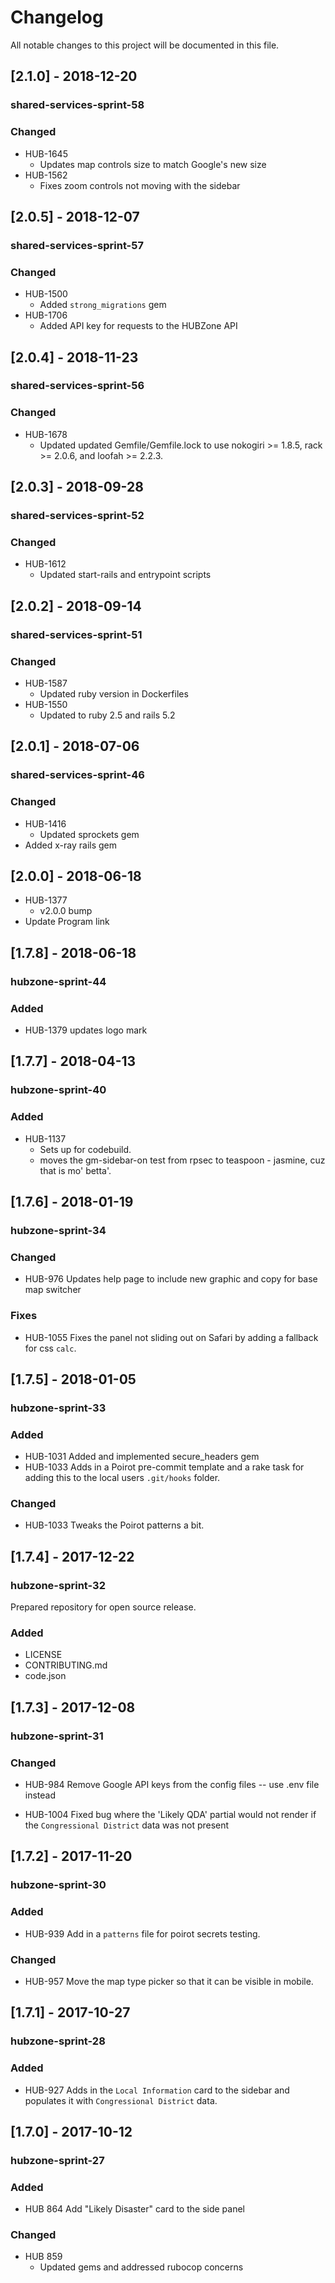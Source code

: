 # Changelog
All notable changes to this project will be documented in this file.

## [2.1.0] - 2018-12-20
### shared-services-sprint-58
### Changed
  - HUB-1645
    - Updates map controls size to match Google's new size
  - HUB-1562
    - Fixes zoom controls not moving with the sidebar

## [2.0.5] - 2018-12-07
### shared-services-sprint-57
### Changed
  - HUB-1500
    - Added `strong_migrations` gem
  - HUB-1706
    - Added API key for requests to the HUBZone API

## [2.0.4] - 2018-11-23
### shared-services-sprint-56
### Changed
  - HUB-1678
    - Updated updated Gemfile/Gemfile.lock to use nokogiri >= 1.8.5, rack >= 2.0.6, and loofah >= 2.2.3.

## [2.0.3] - 2018-09-28
### shared-services-sprint-52
### Changed
  - HUB-1612
    - Updated start-rails and entrypoint scripts

## [2.0.2] - 2018-09-14
### shared-services-sprint-51
### Changed
  - HUB-1587
    - Updated ruby version in Dockerfiles
  - HUB-1550
    - Updated to ruby 2.5 and rails 5.2

## [2.0.1] - 2018-07-06
### shared-services-sprint-46
### Changed
  - HUB-1416
    - Updated sprockets gem
  - Added x-ray rails gem

## [2.0.0] - 2018-06-18
  - HUB-1377
    - v2.0.0 bump
  - Update Program link

## [1.7.8] - 2018-06-18
### hubzone-sprint-44
### Added
  - HUB-1379 updates logo mark

## [1.7.7] - 2018-04-13
### hubzone-sprint-40
### Added
  - HUB-1137
    - Sets up for codebuild.
    - moves the gm-sidebar-on test from rpsec to teaspoon - jasmine, cuz that is mo' betta'.

## [1.7.6] - 2018-01-19
### hubzone-sprint-34
### Changed
  - HUB-976 Updates help page to include new graphic and copy for base map switcher
### Fixes
  - HUB-1055 Fixes the panel not sliding out on Safari by adding a fallback for css `calc`.

## [1.7.5] - 2018-01-05
### hubzone-sprint-33
### Added
  - HUB-1031 Added and implemented secure_headers gem
  - HUB-1033 Adds in a Poirot pre-commit template and a rake task for adding this to the local users `.git/hooks` folder.
### Changed
  - HUB-1033 Tweaks the Poirot patterns a bit.

## [1.7.4] - 2017-12-22
### hubzone-sprint-32

Prepared repository for open source release.

### Added
  - LICENSE
  - CONTRIBUTING.md
  - code.json

## [1.7.3] - 2017-12-08
### hubzone-sprint-31
### Changed
  - HUB-984 Remove Google API keys from the config files -- use .env file instead

  - HUB-1004 Fixed bug where the 'Likely QDA' partial would not render if the `Congressional District` data was not present

## [1.7.2] - 2017-11-20
### hubzone-sprint-30
### Added
  - HUB-939 Add in a `patterns` file for poirot secrets testing.
### Changed
  - HUB-957 Move the map type picker so that it can be visible in mobile.

## [1.7.1] - 2017-10-27
### hubzone-sprint-28
### Added
  - HUB-927 Adds in the `Local Information` card to the sidebar and populates it with `Congressional District` data.

## [1.7.0] - 2017-10-12
### hubzone-sprint-27
### Added

  - HUB 864 Add "Likely Disaster" card to the side panel

### Changed

  - HUB 859
    - Updated gems and addressed rubocop concerns
